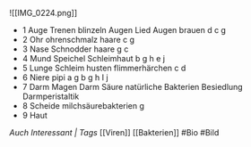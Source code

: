 ![[IMG_0224.png]]
- 1 Auge Trenen blinzeln Augen Lied Augen brauen d c g
- 2 Ohr ohrenschmalz haare c g 
- 3 Nase Schnodder haare g c
- 4 Mund Speichel Schleimhaut  b g h e j
- 5 Lunge Schleim husten flimmerhärchen c d 
- 6 Niere pipi a g b g h I j 
- 7 Darm Magen Darm Säure natürliche Bakterien Besiedlung Darmperistaltik 
- 8 Scheide milchsäurebakterien g
- 9 Haut 

*Auch Interessant | Tags*
[[Viren]] [[Bakterien]]
#Bio #Bild